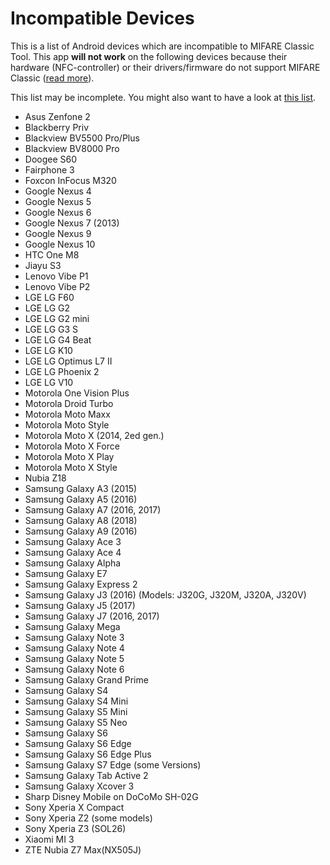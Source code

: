 Incompatible Devices
====================

This is a list of Android devices which are incompatible to MIFARE Classic Tool.
This app **will not work** on the following devices because their hardware
(NFC-controller) or their drivers/firmware do not support MIFARE Classic
([read more](https://github.com/ikarus23/MifareClassicTool/issues/1)).


This list may be incomplete. You might also want to have a look at
[this list](http://www.shopnfc.it/en/content/7-nfc-device-compatibility).

* Asus Zenfone 2
* Blackberry Priv
* Blackview BV5500 Pro/Plus
* Blackview BV8000 Pro
* Doogee S60
* Fairphone 3
* Foxcon InFocus M320
* Google Nexus 4
* Google Nexus 5
* Google Nexus 6
* Google Nexus 7 (2013)
* Google Nexus 9
* Google Nexus 10
* HTC One M8
* Jiayu S3
* Lenovo Vibe P1
* Lenovo Vibe P2
* LGE LG F60
* LGE LG G2
* LGE LG G2 mini
* LGE LG G3 S
* LGE LG G4 Beat
* LGE LG K10
* LGE LG Optimus L7 II
* LGE LG Phoenix 2
* LGE LG V10
* Motorola One Vision Plus
* Motorola Droid Turbo
* Motorola Moto Maxx
* Motorola Moto Style
* Motorola Moto X (2014, 2ed gen.)
* Motorola Moto X Force
* Motorola Moto X Play
* Motorola Moto X Style
* Nubia Z18
* Samsung Galaxy A3 (2015)
* Samsung Galaxy A5 (2016)
* Samsung Galaxy A7 (2016, 2017)
* Samsung Galaxy A8 (2018)
* Samsung Galaxy A9 (2016)
* Samsung Galaxy Ace 3
* Samsung Galaxy Ace 4
* Samsung Galaxy Alpha
* Samsung Galaxy E7
* Samsung Galaxy Express 2
* Samsung Galaxy J3 (2016) (Models: J320G, J320M, J320A, J320V)
* Samsung Galaxy J5 (2017)
* Samsung Galaxy J7 (2016, 2017)
* Samsung Galaxy Mega
* Samsung Galaxy Note 3
* Samsung Galaxy Note 4
* Samsung Galaxy Note 5
* Samsung Galaxy Note 6
* Samsung Galaxy Grand Prime
* Samsung Galaxy S4
* Samsung Galaxy S4 Mini
* Samsung Galaxy S5 Mini
* Samsung Galaxy S5 Neo
* Samsung Galaxy S6
* Samsung Galaxy S6 Edge
* Samsung Galaxy S6 Edge Plus
* Samsung Galaxy S7 Edge (some Versions)
* Samsung Galaxy Tab Active 2
* Samsung Galaxy Xcover 3
* Sharp Disney Mobile on DoCoMo SH-02G
* Sony Xperia X Compact
* Sony Xperia Z2 (some models)
* Sony Xperia Z3 (SOL26)
* Xiaomi MI 3
* ZTE Nubia Z7 Max(NX505J)

